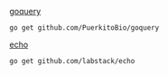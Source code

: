 [goquery](https://github.com/PuerkitoBio/goquery)

```
go get github.com/PuerkitoBio/goquery
```

[echo](https://github.com/labstack/echo)

```
go get github.com/labstack/echo
```
